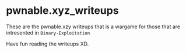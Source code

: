 # pwnable.xyz_writeups
These are the pwnable.xzy writeups that is a wargame for those that are intresented in `Binary-Exploitation`

Have fun reading the writeups XD.




